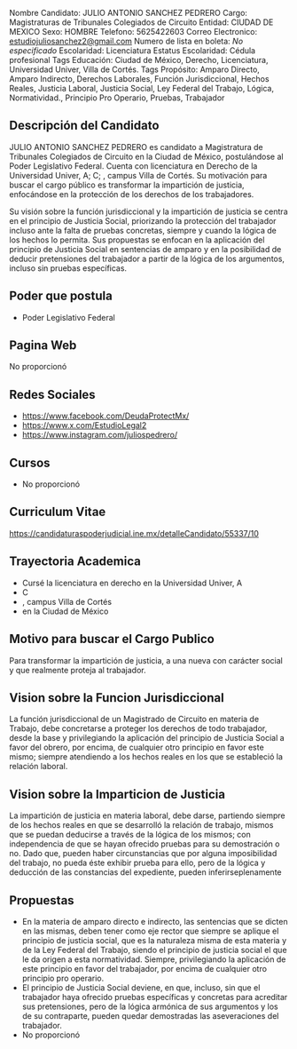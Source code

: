 Nombre Candidato: JULIO ANTONIO SANCHEZ PEDRERO
Cargo: Magistraturas de Tribunales Colegiados de Circuito
Entidad: CIUDAD DE MEXICO
Sexo: HOMBRE
Telefono: 5625422603
Correo Electronico: estudiojuliosanchez2@gmail.com
Numero de lista en boleta: *No especificado*
Escolaridad: Licenciatura
Estatus Escolaridad: Cédula profesional
Tags Educación: Ciudad de México, Derecho, Licenciatura, Universidad Univer, Villa de Cortés.
Tags Propósito: Amparo Directo, Amparo Indirecto, Derechos Laborales, Función Jurisdiccional, Hechos Reales, Justicia Laboral, Justicia Social, Ley Federal del Trabajo, Lógica, Normatividad., Principio Pro Operario, Pruebas, Trabajador


## Descripción del Candidato 

JULIO ANTONIO SANCHEZ PEDRERO es candidato a Magistratura de Tribunales Colegiados de Circuito en la Ciudad de México, postulándose al Poder Legislativo Federal. Cuenta con licenciatura en Derecho de la Universidad Univer, A; C; , campus Villa de Cortés. Su motivación para buscar el cargo público es transformar la impartición de justicia, enfocándose en la protección de los derechos de los trabajadores.

Su visión sobre la función jurisdiccional y la impartición de justicia se centra en el principio de Justicia Social, priorizando la protección del trabajador incluso ante la falta de pruebas concretas, siempre y cuando la lógica de los hechos lo permita. Sus propuestas se enfocan en la aplicación del principio de Justicia Social en sentencias de amparo y en la posibilidad de deducir pretensiones del trabajador a partir de la lógica de los argumentos, incluso sin pruebas específicas.


## Poder que postula

- Poder Legislativo Federal


## Pagina Web

No proporcionó


## Redes Sociales

- https://www.facebook.com/DeudaProtectMx/
- https://www.x.com/EstudioLegal2
- https://www.instagram.com/juliospedrero/


## Cursos

- No proporcionó


## Curriculum Vitae

https://candidaturaspoderjudicial.ine.mx/detalleCandidato/55337/10


## Trayectoria Academica

- Cursé la licenciatura en derecho en la Universidad Univer, A
- C
- , campus Villa de Cortés
- en la Ciudad de México


## Motivo para buscar el Cargo Publico

Para transformar la impartición de justicia, a una nueva con carácter social y que realmente proteja al trabajador.


## Vision sobre la Funcion Jurisdiccional

La función jurisdiccional de un Magistrado de Circuito en materia de Trabajo, debe concretarse a proteger los derechos de todo trabajador, desde la base y privilegiando la aplicación del principio de Justicia Social a favor del obrero, por encima, de cualquier otro principio en favor este mismo; siempre atendiendo a los hechos reales en los que se estableció la relación laboral.


## Vision sobre la Imparticion de Justicia

La impartición de justicia en materia laboral, debe darse, partiendo siempre de los hechos reales en que se desarrolló la relación de trabajo, mismos que se puedan deducirse a través de la lógica de los mismos; con independencia de que se hayan ofrecido pruebas para su demostración o no. Dado que, pueden haber circunstancias que por alguna imposibilidad del trabajo, no pueda éste exhibir prueba para ello, pero de la lógica y deducción de las constancias del expediente, pueden inferirseplenamente


## Propuestas

- En la materia de amparo directo e indirecto, las sentencias que se dicten en las mismas, deben tener como eje rector que siempre se aplique el principio de justicia social, que es la naturaleza misma de esta materia y de la Ley Federal del Trabajo, siendo el principio de justicia social el que le da origen a esta normatividad. Siempre, privilegiando la aplicación de este principio en favor del trabajador, por encima de cualquier otro principio pro operario.
- El principio de Justicia Social deviene, en que, incluso, sin que el trabajador haya ofrecido pruebas específicas y concretas para acreditar sus pretensiones, pero de la lógica armónica de sus argumentos y los de su contraparte, pueden quedar demostradas las aseveraciones del trabajador.
- No proporcionó

